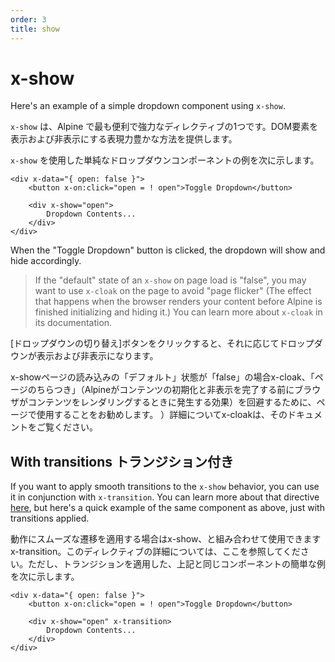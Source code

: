 ```yaml
---
order: 3
title: show
---
```


# x-show

<!-- `x-show` is one of the most useful and powerful directives in Alpine. It provides an expressive way to show and hide DOM elements. -->

Here's an example of a simple dropdown component using `x-show`.

`x-show` は、Alpine で最も便利で強力なディレクティブの1つです。DOM要素を表示および非表示にする表現力豊かな方法を提供します。

`x-show` を使用した単純なドロップダウンコンポーネントの例を次に示します。

```alpine
<div x-data="{ open: false }">
    <button x-on:click="open = ! open">Toggle Dropdown</button>

    <div x-show="open">
        Dropdown Contents...
    </div>
</div>
```

When the "Toggle Dropdown" button is clicked, the dropdown will show and hide accordingly.

> If the "default" state of an `x-show` on page load is "false", you may want to use `x-cloak` on the page to avoid "page flicker" (The effect that happens when the browser renders your content before Alpine is finished initializing and hiding it.) You can learn more about `x-cloak` in its documentation.

[ドロップダウンの切り替え]ボタンをクリックすると、それに応じてドロップダウンが表示および非表示になります。

x-showページの読み込みの「デフォルト」状態が「false」の場合x-cloak、「ページのちらつき」（Alpineがコンテンツの初期化と非表示を完了する前にブラウザがコンテンツをレンダリングするときに発生する効果）を回避するために、ページで使用することをお勧めします。 ）詳細についてx-cloakは、そのドキュメントをご覧ください。

<a name="with-transitions"></a>
## With transitions トランジション付き

If you want to apply smooth transitions to the `x-show` behavior, you can use it in conjunction with `x-transition`. You can learn more about that directive [here](/directives/transition), but here's a quick example of the same component as above, just with transitions applied.

動作にスムーズな遷移を適用する場合はx-show、と組み合わせて使用​​できますx-transition。このディレクティブの詳細については、ここを参照してください。ただし、トランジションを適用した、上記と同じコンポーネントの簡単な例を次に示します。

```alpine
<div x-data="{ open: false }">
    <button x-on:click="open = ! open">Toggle Dropdown</button>

    <div x-show="open" x-transition>
        Dropdown Contents...
    </div>
</div>
```
